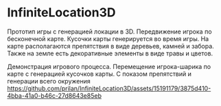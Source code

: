 # InfiniteLocation3D
Прототип игры с генерацией локации в 3D. Передвижение игрока по бесконечной карте. Кусочки карты генерируется во время игры. На карте располагаются препятствия в виде деревьев, камней и забора. Также на земле есть декоративные элементы в виде травы и цветов.

Демонстрация игрового процесса. Перемещение игрока-шарика по карте с генерацией кусочков карты. С показом препятствий и генерации всего окружения
https://github.com/prilan/InfiniteLocation3D/assets/15191179/3875d410-4bba-41a0-b46c-27d8643e85eb
